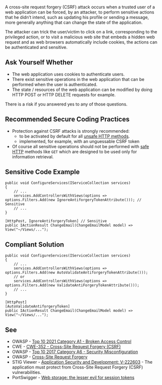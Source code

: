 A cross-site request forgery (CSRF) attack occurs when a trusted user of a web application can be forced, by an attacker, to perform sensitive
actions that he didn’t intend, such as updating his profile or sending a message, more generally anything that can change the state of the
application.

The attacker can trick the user/victim to click on a link, corresponding to the privileged action, or to visit a malicious web site that embeds a
hidden web request and as web browsers automatically include cookies, the actions can be authenticated and sensitive.

## Ask Yourself Whether

- The web application uses cookies to authenticate users.
- There exist sensitive operations in the web application that can be performed when the user is authenticated.
- The state / resources of the web application can be modified by doing HTTP POST or HTTP DELETE requests for example.

There is a risk if you answered yes to any of those questions.

## Recommended Secure Coding Practices

- Protection against CSRF attacks is strongly recommended:
    - to be activated by default for all [unsafe HTTP
      methods](https://en.wikipedia.org/wiki/Hypertext_Transfer_Protocol#Safe_methods).
    - implemented, for example, with an unguessable CSRF token
- Of course all sensitive operations should not be performed with [safe HTTP](https://en.wikipedia.org/wiki/Hypertext_Transfer_Protocol#Safe_methods) methods like `GET` which are designed to be
  used only for information retrieval.

## Sensitive Code Example

    public void ConfigureServices(IServiceCollection services)
    {
        // ...
        services.AddControllersWithViews(options => options.Filters.Add(new IgnoreAntiforgeryTokenAttribute())); // Sensitive
        // ...
    }

    [HttpPost, IgnoreAntiforgeryToken] // Sensitive
    public IActionResult ChangeEmail(ChangeEmailModel model) => View("~/Views/...");

## Compliant Solution

    public void ConfigureServices(IServiceCollection services)
    {
        // ...
        services.AddControllersWithViews(options => options.Filters.Add(new AutoValidateAntiforgeryTokenAttribute()));
        // or
        services.AddControllersWithViews(options => options.Filters.Add(new ValidateAntiForgeryTokenAttribute()));
        // ...
    }

    [HttpPost]
    [AutoValidateAntiforgeryToken]
    public IActionResult ChangeEmail(ChangeEmailModel model) => View("~/Views/...");

## See

- OWASP - [Top 10 2021 Category A1 - Broken Access Control](https://owasp.org/Top10/A01_2021-Broken_Access_Control/)
- CWE - [CWE-352 - Cross-Site Request Forgery (CSRF)](https://cwe.mitre.org/data/definitions/352)
- OWASP - [Top 10 2017 Category A6 - Security
  Misconfiguration](https://owasp.org/www-project-top-ten/2017/A6_2017-Security_Misconfiguration)
- OWASP - [Cross-Site Request Forgery](https://owasp.org/www-community/attacks/csrf)
- STIG Viewer - [Application Security and
  Development: V-222603](https://stigviewer.com/stig/application_security_and_development/2023-06-08/finding/V-222603) - The application must protect from Cross-Site Request Forgery (CSRF) vulnerabilities.
- PortSwigger - [Web storage: the lesser evil for
  session tokens](https://portswigger.net/research/web-storage-the-lesser-evil-for-session-tokens)